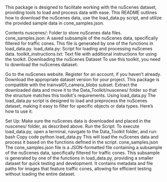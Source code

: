 This package is designed to facilitate working with the nuScenes dataset, providing tools to load and process data with ease. This README outlines how to download the nuScenes data, use the load_data.py script, and utilize the provided sample data in cone_samples.json.

Contents
nuscenes/: Folder to store nuScenes data files.
cone_samples.json: A saved subsample of the nuScenes data, specifically filtered for traffic cones. This file is generated by one of the functions in load_data.py.
load_data.py: Script for loading and processing nuScenes data.
toolkit_instructions.txt: Text file with additional instructions for using the toolkit.
Downloading the nuScenes Dataset
To use this toolkit, you need to download the nuScenes dataset:

Go to the nuScenes website.
Register for an account, if you haven’t already.
Download the appropriate dataset version for your project. This package is compatible with the trainval01_camera_blobs subset.
Extract the downloaded data and move it to the Data_Toolkit/nuscenes/ folder so that the structure matches this toolkit's requirements.
Using load_data.py
The load_data.py script is designed to load and preprocess the nuScenes dataset, making it easy to filter for specific objects or data types. Here’s how to use it:

Set Up: Make sure the nuScenes data is downloaded and placed in the nuscenes/ folder, as described above.
Run the Script: To execute load_data.py, open a terminal, navigate to the Data_Toolkit folder, and run:
bash
Copy code
python load_data.py
This will load the nuScenes data and process it based on the functions defined in the script.
cone_samples.json
The cone_samples.json file is a JSON-formatted file containing a subsample of the nuScenes data, specifically filtered for traffic cones. This subsample is generated by one of the functions in load_data.py, providing a smaller dataset for quick testing and development. It contains metadata and file paths for images that feature traffic cones, allowing for efficient testing without loading the entire dataset.
